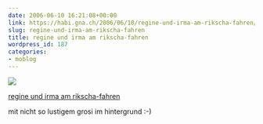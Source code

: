 ```yaml
---
date: 2006-06-10 16:21:08+00:00
link: https://habi.gna.ch/2006/06/10/regine-und-irma-am-rikscha-fahren/
slug: regine-und-irma-am-rikscha-fahren
title: regine und irma am rikscha-fahren
wordpress_id: 187
categories:
- moblog
---
```



 [![](https://static.flickr.com/65/165093147_6296035151_m.jpg)](https://www.flickr.com/photos/habi/165093147/)
   

 
  [regine und irma am rikscha-fahren](https://www.flickr.com/photos/habi/165093147/)
    

 



mit nicht so lustigem grosi im hintergrund :-)
  

